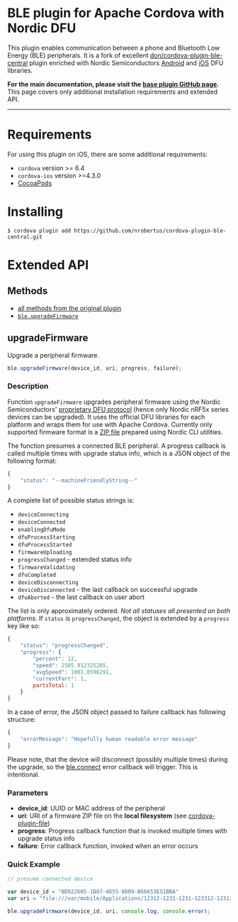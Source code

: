# BLE plugin for Apache Cordova with Nordic DFU

This plugin enables communication between a phone and Bluetooth Low Energy (BLE) peripherals. It is
a fork of excellent
[don/cordova-plugin-ble-central](https://github.com/don/cordova-plugin-ble-central) plugin enriched
with Nordic Semiconductors [Android](https://github.com/NordicSemiconductor/Android-DFU-Library) and
[iOS](https://github.com/NordicSemiconductor/IOS-Pods-DFU-Library) DFU libraries.

**For the main documentation, please visit the [base plugin GitHub
page](https://github.com/don/cordova-plugin-ble-central).**
This page covers only additional installation requirements and extended API.

---

# Requirements

For using this plugin on iOS, there are some additional requirements:

- `cordova` version >= 6.4
- `cordova-ios` version >=4.3.0
- [CocoaPods](https://guides.cocoapods.org/using/getting-started.html#installation)

# Installing

    $ cordova plugin add https://github.com/nrobertus/cordova-plugin-ble-central.git

# Extended API

## Methods

- [all methods from the original plugin](https://github.com/don/cordova-plugin-ble-central#methods)
- [`ble.upgradeFirmware`](#upgradeFirmware)

## upgradeFirmware

Upgrade a peripheral firmware.

```javascript
ble.upgradeFirmware(device_id, uri, progress, failure);
```

### Description

Function `upgradeFirmware` upgrades peripheral firmware using the Nordic Semiconductors'
[proprietary DFU
protocol](https://devzone.nordicsemi.com/documentation/nrf51/6.0.0/s110/html/a00062.html) (hence
only Nordic nRF5x series devices can be upgraded). It uses the official DFU libraries for each
platform and wraps them for use with Apache Cordova. Currently only supported firmware format is a
[ZIP file](https://devzone.nordicsemi.com/blogs/715/creating-zip-package-for-dfu/) prepared using
Nordic CLI utilities.

The function presumes a connected BLE peripheral. A progress callback is called multiple times with
upgrade status info, which is a JSON object of the following format:

```javascript
{
    "status": "--machineFriendlyString--"
}
```

A complete list of possible status strings is:

- `deviceConnecting`
- `deviceConnected`
- `enablingDfuMode`
- `dfuProcessStarting`
- `dfuProcessStarted`
- `firmwareUploading`
- `progressChanged` - extended status info
- `firmwareValidating`
- `dfuCompleted`
- `deviceDisconnecting`
- `deviceDisconnected` - the last callback on successful upgrade
- `dfuAborted` - the last callback on user abort

The list is only approximately ordered. *Not all statuses all presented on both platforms.*
If `status` is `progressChanged`, the object is extended by a `progress` key like so:

```javascript
{
    "status": "progressChanged",
    "progress": {
        "percent": 12,
        "speed": 2505.912325285,
        "avgSpeed": 1801.8598291,
        "currentPart": 1,
        partsTotal: 1
    }
}
```

In a case of error, the JSON object passed to failure callback has following structure:

```javascript
{
    "errorMessage": "Hopefully human readable error message"
}
```

Please note, that the device will disconnect (possibly multiple times) during the upgrade, so the
[ble.connect](https://github.com/don/cordova-plugin-ble-central#connect) error callback will
trigger. This is intentional.

### Parameters

- __device_id__: UUID or MAC address of the peripheral
- __uri__: URI of a firmware ZIP file on the **local filesystem**
  (see [cordova-plugin-file](https://github.com/apache/cordova-plugin-file))
- __progress__: Progress callback function that is invoked multiple times with upgrade status info
- __failure__: Error callback function, invoked when an error occurs

### Quick Example

```javascript
// presume connected device

var device_id = "BD922605-1B07-4D55-8D09-B66653E51BBA"
var uri = "file:///var/mobile/Applications/12312-1231-1231-123312-123123/Documents/firmware.zip";

ble.upgradeFirmware(device_id, uri, console.log, console.error);
```
